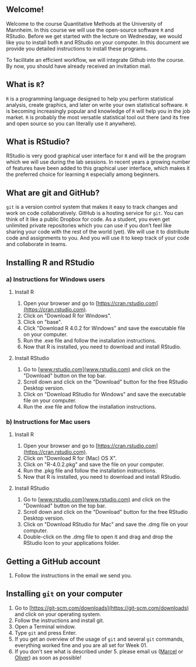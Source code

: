 ## Welcome!

Welcome to the course Quantitative Methods at the University of Mannheim. In this course we will use the open-source software `R` and RStudio. Before we get started with the lecture on Wednesday, we would like you to install both `R` and RStudio on your computer. In this document we provide you detailed instructions to install these programs. 

To facilitate an efficient workflow, we will integrate Github into the course. By now, you should have already received an invitation mail.

## What is `R`?

`R` is a programming language designed to help you perform statistical analysis, create graphics, and later on write your own statistical software. `R` is becoming increasingly popular and knowledge of `R` will help you in the job market. `R` is probably the most versatile statistical tool out there (and its free and open source so you can literally use it anywhere).

## What is RStudio?

RStudio is very good graphical user interface for `R` and will be the program which we will use during the lab sessions. In recent years a growing number of features have been added to this graphical user interface, which makes it the preferred choice for learning `R` especially among beginners.

## What are git and GitHub?

`git` is a version control system that makes it easy to track changes and work on code collaboratively. GitHub is a hosting service for `git`. You can think of it like a public Dropbox for code. As a student, you even get unlimited private repositories which you can use if you don’t feel like sharing your code with the rest of the world (yet). We will use it to distribute code and assignments to you. And you will use it to keep track of your code and collaborate in teams. 


## Installing R and RStudio

### a) Instructions for Windows users

1. Install R
    1. Open your browser and go to [https://cran.rstudio.com](https://cran.rstudio.com).
    2. Click on "Download R for Windows".
    3. Click on "base".
    4. Click "Download R 4.0.2 for Windows" and save the executable file on your computer.
    5. Run the .exe file and follow the installation instructions.
    6. Now that R is installed, you need to download and install RStudio.
    
2. Install RStudio
    1. Go to [www.rstudio.com](www.rstudio.com) and click on the "Download" button on the top bar.
    2. Scroll down and click on the "Download" button for the free RStudio Desktop version.
    3. Click on "Download RStudio for Windows" and save the executable file on your computer.
    4. Run the .exe file and follow the installation instructions.


### b) Instructions for Mac users

1. Install R
    1. Open your browser and go to [https://cran.rstudio.com](https://cran.rstudio.com).
    2. Click on "Download R for (Mac) OS X".
    3. Click on "R-4.0.2.pkg" and save the file on your computer.
    4. Run the .pkg file and follow the installation instructions.
    5. Now that R is installed, you need to download and install RStudio.

2. Install RStudio
    1. Go to [www.rstudio.com](www.rstudio.com) and click on the "Download" button on the top bar.
    2. Scroll down and click on the "Download" button for the free RStudio Desktop version.
    3. Click on "Download RStudio for Mac" and save the .dmg file on your computer.
    4. Double-click on the .dmg file to open it and drag and drop the RStudio Icon to your applications folder.
    
## Getting a GitHub account

1. Follow the instructions in the email we send you.

## Installing `git` on your computer

1. Go to [https://git-scm.com/downloads](https://git-scm.com/downloads) and click on your operating system.
2. Follow the instructions and install git. 
3. Open a Terminal window.
4. Type `git` and press Enter.
5. If you get an overview of the usage of `git` and several `git` commands, everything worked fine and you are all set for Week 01. 
6. If you don't see what is described under 5. please email us ([Marcel](mailto:mneunhoe@mail.uni-mannheim.de) or [Oliver](mailto:orittman@uni-mannheim.de)) as soon as possible!
